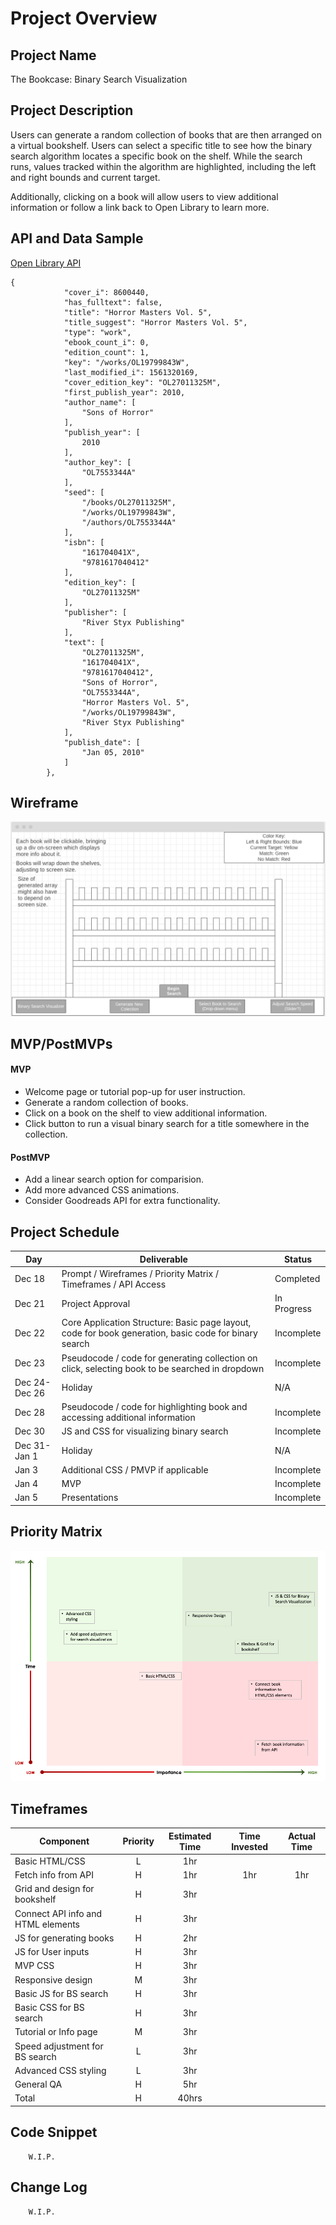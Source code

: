 # Project Overview

## Project Name

The Bookcase: Binary Search Visualization

## Project Description

Users can generate a random collection of books that are then arranged on a virtual bookshelf. Users can select a specific title to see how the binary search algorithm locates a specific book on the shelf. While the search runs, values tracked within the algorithm are highlighted, including the left and right bounds and current target.

Additionally, clicking on a book will allow users to view additional information or follow a link back to Open Library to learn more.

## API and Data Sample

[Open Library API](https://openlibrary.org/developers/api)

```
{
            "cover_i": 8600440,
            "has_fulltext": false,
            "title": "Horror Masters Vol. 5",
            "title_suggest": "Horror Masters Vol. 5",
            "type": "work",
            "ebook_count_i": 0,
            "edition_count": 1,
            "key": "/works/OL19799843W",
            "last_modified_i": 1561320169,
            "cover_edition_key": "OL27011325M",
            "first_publish_year": 2010,
            "author_name": [
                "Sons of Horror"
            ],
            "publish_year": [
                2010
            ],
            "author_key": [
                "OL7553344A"
            ],
            "seed": [
                "/books/OL27011325M",
                "/works/OL19799843W",
                "/authors/OL7553344A"
            ],
            "isbn": [
                "161704041X",
                "9781617040412"
            ],
            "edition_key": [
                "OL27011325M"
            ],
            "publisher": [
                "River Styx Publishing"
            ],
            "text": [
                "OL27011325M",
                "161704041X",
                "9781617040412",
                "Sons of Horror",
                "OL7553344A",
                "Horror Masters Vol. 5",
                "/works/OL19799843W",
                "River Styx Publishing"
            ],
            "publish_date": [
                "Jan 05, 2010"
            ]
        },
```

## Wireframe

![Wireframe](./assets/WireframeDec12.png)

## MVP/PostMVPs

#### MVP 

- Welcome page or tutorial pop-up for user instruction.
- Generate a random collection of books.
- Click on a book on the shelf to view additional information.
- Click button to run a visual binary search for a title somewhere in the collection.

#### PostMVP  

- Add a linear search option for comparision.
- Add more advanced CSS animations.
- Consider Goodreads API for extra functionality. 

## Project Schedule

|  Day | Deliverable | Status
|---|---| ---|
|Dec 18| Prompt / Wireframes / Priority Matrix / Timeframes / API Access | Completed
|Dec 21| Project Approval | In Progress
|Dec 22| Core Application Structure: Basic page layout, code for book generation, basic code for binary search | Incomplete
|Dec 23| Pseudocode / code for generating collection on click, selecting book to be searched in dropdown| Incomplete
|Dec 24- Dec 26| Holiday| N/A
|Dec 28| Pseudocode / code for highlighting book and accessing additional information | Incomplete
|Dec 30| JS and CSS for visualizing binary search | Incomplete
|Dec 31- Jan 1| Holiday | N/A
|Jan 3| Additional CSS / PMVP if applicable | Incomplete
|Jan 4| MVP | Incomplete
|Jan 5| Presentations | Incomplete

## Priority Matrix

![Priority Matrix](./assets/priority-matrix.png)

## Timeframes

| Component | Priority | Estimated Time | Time Invested | Actual Time |
| --- | :---: |  :---: | :---: | :---: |
| Basic HTML/CSS| L | 1hr|  |  |
| Fetch info from API | H | 1hr| 1hr | 1hr  |
| Grid and design for bookshelf | H | 3hr|  |  |
| Connect API info and HTML elements| H | 3hr|  |  |
| JS for generating books | H | 2hr|  |  |
| JS for User inputs | H | 3hr|  |  |
| MVP CSS | H | 3hr|  |  |
| Responsive design | M | 3hr|  |  |
| Basic JS for BS search| H | 3hr|  |  |
| Basic CSS for BS search| H | 3hr|  |  |
| Tutorial or Info page| M | 3hr|  |  |
| Speed adjustment for BS search| L | 3hr|  |  |
| Advanced CSS styling| L | 3hr|  |  |
| General QA | H | 5hr|  |  |
| Total | H | 40hrs |  |  |

## Code Snippet
```
	W.I.P.
```
## Change Log
```
	W.I.P.
```
